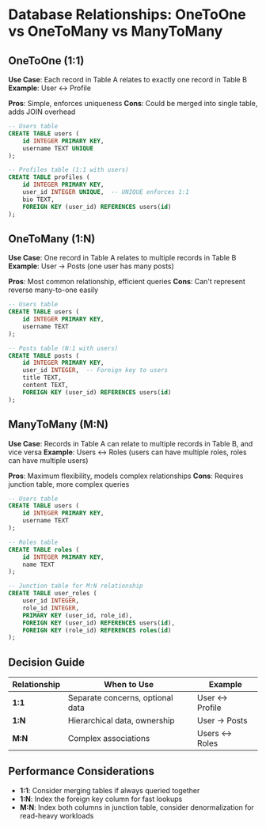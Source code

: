 # Database Relationships: OneToOne vs OneToMany vs ManyToMany

## OneToOne (1:1)

**Use Case**: Each record in Table A relates to exactly one record in Table B
**Example**: User ↔ Profile

**Pros**: Simple, enforces uniqueness
**Cons**: Could be merged into single table, adds JOIN overhead

```sql
-- Users table
CREATE TABLE users (
    id INTEGER PRIMARY KEY,
    username TEXT UNIQUE
);

-- Profiles table (1:1 with users)
CREATE TABLE profiles (
    id INTEGER PRIMARY KEY,
    user_id INTEGER UNIQUE,  -- UNIQUE enforces 1:1
    bio TEXT,
    FOREIGN KEY (user_id) REFERENCES users(id)
);
```

## OneToMany (1:N)

**Use Case**: One record in Table A relates to multiple records in Table B
**Example**: User → Posts (one user has many posts)

**Pros**: Most common relationship, efficient queries
**Cons**: Can't represent reverse many-to-one easily

```sql
-- Users table
CREATE TABLE users (
    id INTEGER PRIMARY KEY,
    username TEXT
);

-- Posts table (N:1 with users)
CREATE TABLE posts (
    id INTEGER PRIMARY KEY,
    user_id INTEGER,  -- Foreign key to users
    title TEXT,
    content TEXT,
    FOREIGN KEY (user_id) REFERENCES users(id)
);
```

## ManyToMany (M:N)

**Use Case**: Records in Table A can relate to multiple records in Table B, and vice versa
**Example**: Users ↔ Roles (users can have multiple roles, roles can have multiple users)

**Pros**: Maximum flexibility, models complex relationships
**Cons**: Requires junction table, more complex queries

```sql
-- Users table
CREATE TABLE users (
    id INTEGER PRIMARY KEY,
    username TEXT
);

-- Roles table
CREATE TABLE roles (
    id INTEGER PRIMARY KEY,
    name TEXT
);

-- Junction table for M:N relationship
CREATE TABLE user_roles (
    user_id INTEGER,
    role_id INTEGER,
    PRIMARY KEY (user_id, role_id),
    FOREIGN KEY (user_id) REFERENCES users(id),
    FOREIGN KEY (role_id) REFERENCES roles(id)
);
```

## Decision Guide

| Relationship | When to Use | Example |
|--------------|-------------|----------|
| **1:1** | Separate concerns, optional data | User ↔ Profile |
| **1:N** | Hierarchical data, ownership | User → Posts |
| **M:N** | Complex associations | Users ↔ Roles |

## Performance Considerations

- **1:1**: Consider merging tables if always queried together
- **1:N**: Index the foreign key column for fast lookups
- **M:N**: Index both columns in junction table, consider denormalization for read-heavy workloads
